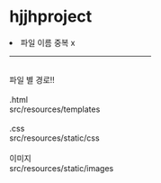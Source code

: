 # hjjhproject

<div>
<li>파일 이름 중복 x</li>
</div>
<hr width="50%">
<br>

<div>
파일 별 경로!!<br><br>
</div>

<div>
.html<br>
src/resources/templates<br>
</div>
<br>

<div>
.css<br>
src/resources/static/css<br>
</div>
<br>

<div>  
이미지<br>
src/resources/static/images<br>
</div>
<br>
